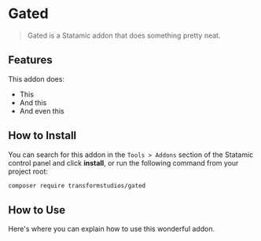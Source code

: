 # Gated

> Gated is a Statamic addon that does something pretty neat.

## Features

This addon does:

- This
- And this
- And even this

## How to Install

You can search for this addon in the `Tools > Addons` section of the Statamic control panel and click **install**, or run the following command from your project root:

``` bash
composer require transformstudios/gated
```

## How to Use

Here's where you can explain how to use this wonderful addon.

